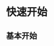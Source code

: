 # 快速开始

## 基本开始

<VerRichEditor />

<script setup>
import {VerRichEditor} from '@versakit/markdown-vue'
import "@versakit/markdown-vue/dist/markdown-vue.css"
</script>

